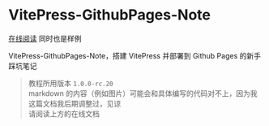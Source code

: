 # VitePress-GithubPages-Note

[在线阅读](https://bling-yshs.github.io/VitePress-GithubPages-Note) 同时也是样例

VitePress-GithubPages-Note，搭建 VitePress 并部署到 Github Pages 的新手踩坑笔记
> 教程所用版本 `1.0.0-rc.20`  
> markdown 的内容（例如图片）可能会和具体编写的代码对不上，因为我这篇文档我后期调整过，见谅  
> 请阅读上方的在线文档
